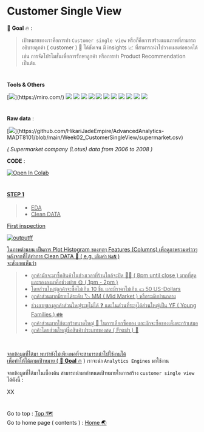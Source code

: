 # Customer Single View
:pushpin: **Goal** :fire: : 
> เป้าหมายของเราคือการทำ ```Customer single view``` หรือก็คือการสร้างแผนภาพที่สามารถอธิบายลูกค้า ( customer ) :standing_person: ได้ชัดเจน มี insights :chart_with_upwards_trend: ที่สามารถนำไปวางแผนต่อยอดได้ เช่น การจัดโปรโมชั่นเพื่อการรักษาลูกค้า หรือการทำ Product Recommendation เป็นต้น

#
**Tools & Others**

[![](https://img.shields.io/badge/tools-miro-rgb(244,208,63)?style=f?style=flat-square&logo=miro&logoColor=white)](https://miro.com/)
[![](https://img.shields.io/badge/code-python3.9-green?style=f?style=flat-square&logo=python&logoColor=white&color=2bbc8a)](https://www.python.org/)
[![](https://img.shields.io/badge/tools-jupyter-orange?style=f?style=flat-square&logo=jupyter&logoColor=white)](https://jupyter.org/)
[![](https://img.shields.io/badge/tools-SkLearn-green?style=f?style=flat-square&logo=scikitlearn&logoColor=white&color=2bbc8a)](https://scikit-learn.org/stable/)
[![](https://img.shields.io/badge/ML-KMeans-green?style=f?style=flat-square&logo=scikitlearn&logoColor=white&color=2bbc8a)](https://scikit-learn.org/stable/)
[![](https://img.shields.io/badge/ML-preprocessing-green?style=f?style=flat-square&logo=scikitlearn&logoColor=white&color=2bbc8a)](https://scikit-learn.org/stable/)
[![](https://img.shields.io/badge/tools-VSCode-blue?style=f?style=flat-square&logo=visualstudiocode&logoColor=white)](https://code.visualstudio.com/)
[![](https://img.shields.io/badge/tools-Pandas-green?style=f?style=flat-square&logo=pandas&logoColor=white&color=2bbc8a)](https://pandas.pydata.org/)
[![](https://img.shields.io/badge/tools-Numpy-green?style=f?style=flat-square&logo=numpy&logoColor=white&color=2bbc8a)](https://numpy.org/)
[![](https://img.shields.io/badge/OS-Mac-green?style=f?style=flat-square&logo=macos&logoColor=white)](https://www.apple.com/macos/ventura/)
[![](https://img.shields.io/badge/OS-Windows-green?style=f?style=flat-square&logo=windows&logoColor=white)](https://www.microsoft.com/)
[![](https://img.shields.io/badge/Git_Update-22_Jun_2023-brightgreen?style=f?style=flat-square&logo=github&logoColor=white)](https://github.com/)

#
**Raw data** : <br>

[![](https://img.shields.io/badge/Git-.CSV-rgb(208,211,212)?style=f?style=flat-square&logo=github&logoColor=white)](https://github.com/HikariJadeEmpire/AdvancedAnalytics-MADT8101/blob/main/Week02_CustomerSingleView/supermarket.csv)

*( Supermarket company (Lotus) data from 2006 to 2008 )*

**CODE** : <br>

<a href="https://colab.research.google.com/github/HikariJadeEmpire/AdvancedAnalytics-MADT8101/blob/main/Week02_CustomerSingleView/KMean_LostusAnalytic.ipynb"><img src="https://colab.research.google.com/assets/colab-badge.svg" alt="Open In Colab"/>

# <h4>STEP 1</h4>
> - EDA
> - Clean DATA

First inspection <br>

![outputff](https://github.com/HikariJadeEmpire/AdvancedAnalytics-MADT8101/assets/118663358/f456a7e9-847d-4661-9403-60214cf20f84)

ในภาพด้านบน เป็นการ Plot Histogram ของทุกๆ Features (Columns) เพื่อดูภาพรวมคร่าวๆ หลังจากที่ได้ทำการ Clean DATA :broom: ( e.g. เติมค่า ```NaN``` ) <br>
จะสังเกตเห็นว่า <br>

> - ลูกค้ามักจะมาซื้อสินค้าในช่วงเวลาที่ร้านใกล้จะปิด :no_entry_sign::convenience_store: ( 8pm until close ) มากที่สุด และรองลงมาคือช่วงบ่าย :sun_with_face: ( 1pm - 2pm )
> - โดยส่วนใหญ่ลูกค้าจะซื้อไม่เกิน 10 ชิ้น และมีราคาไม่เกิน  :dollar: 50 US-Dollars
> - ลูกค้าส่วนมากมีรายได้ระดับ :label: MM ( Mid Market ) หรือระดับปานกลาง
> - ช่วงอายุของลูกค้าส่วนใหญ่ระบุไม่ได้ :question: และในส่วนที่ระบุได้ส่วนใหญ่เป็น YF ( Young Families ) :family: 
> - ลูกค้าส่วนมากใช้ตะกร้าขนาดใหญ่ :shopping_cart: ในการเลือกซื้อของ และมักจะซื้อของเต็มตะกร้าเสมอ
> - ลูกค้าโดยส่วนใหญ่ซื้อสินค้าประเภทของสด ( Fresh ) :cut_of_meat:

<br>

จากข้อมูลที่ได้มา พบว่ายังไม่เพียงพอที่จะสามารถนำไปใช้งานได้ <br>
เพื่อทำให้ได้ตามเป้าหมาย ( [:pushpin: **Goal** :fire:](https://github.com/HikariJadeEmpire/AdvancedAnalytics-MADT8101/blob/main/Week02_CustomerSingleView/week02_describtion.md#customer-single-view) ) เราจะนำ ```Analytics Engines``` มาใช้งาน <br>

จากข้อมูลที่ได้มาในเบื้องต้น สามารถนำมากำหนดเป้าหมายในการสร้าง ```customer single view``` ได้ดังนี้ : <br>

XX

#
Go to top : [Top :world_map:](https://github.com/HikariJadeEmpire/AdvancedAnalytics-MADT8101/blob/main/Week02_CustomerSingleView/week02_describtion.md#customer-single-view) <br>
Go to home page ( contents ) : 
[Home :earth_asia:](https://github.com/HikariJadeEmpire/AdvancedAnalytics-MADT8101#advancedanalytics-madt8101)

